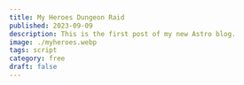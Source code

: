 ```yaml
---
title: My Heroes Dungeon Raid
published: 2023-09-09
description: This is the first post of my new Astro blog.
image: ./myheroes.webp
tags: script
category: free
draft: false
---
```

